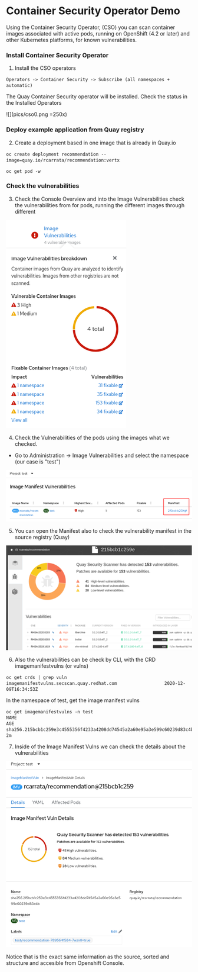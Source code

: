# Container Security Operator Demo

Using the Container Security Operator, (CSO) you can scan container images associated with active
pods, running on OpenShift (4.2 or later) and other Kubernetes platforms, for known vulnerabilities.

### Install Container Security Operator

1. Install the CSO operators

```
Operators -> Container Security -> Subscribe (all namespaces + automatic)
```

The Quay Container Security operator will be installed. Check the status in the Installed Operators

![](pics/cso0.png =250x)

### Deploy example application from Quay registry

2. Create a deployment based in one image that is already in Quay.io

```
oc create deployment recommendation --image=quay.io/rcarrata/recommendation:vertx
```

```
oc get pod -w

```

### Check the vulnerabilities

3. Check the Console Overview and into the Image Vulnerabilities check the vulnerabilities from for
   pods, running the different images through different

[![](/pics/cso1.png "Image Vulnerabilities Panel")]({{site.url}}/pics/cso1.png)

4. Check the Vulnerabilities of the pods using the images what we checked.

* Go to Administration -> Image Vulnerabilities and select the namespace (our case is "test")

[![](/pics/cso2.png "Image Manifest Vulnerabilities")]({{site.url}}/pics/cso2.png)

5. You can open the Manifest also to check the vulnerability manifest in the source registry (Quay)

[![](/pics/cso4.png "Quay.io Manifest Vulnerability")]({{site.url}}/pics/cso4.png)

6. Also the vulnerabilities can be check by CLI, with the CRD imagemanifestvulns (or vulns)

```
oc get crds | grep vuln
imagemanifestvulns.secscan.quay.redhat.com                  2020-12-09T16:34:53Z
```

In the namespace of test, get the image manifest vulns

```
oc get imagemanifestvulns -n test
NAME                                                                      AGE
sha256.215bcb1c259e3c4555356f4233a4208dd74545a2a60e95a3e599c60239d83c4b   2m
```

7. Inside of the Image Manifest Vulns we can check the details about the vulnerabilities

[![](/pics/cso3.png "Image Manifest Vulnerabilities Details")]({{site.url}}/pics/cso3.png)

Notice that is the exact same information as the source, sorted and structure and accesible from
Openshift Console.
